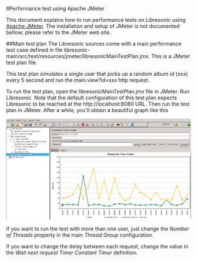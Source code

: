 #Performance test using Apache JMeter

This document explains how to run performance tests on Libresonic using [Apache JMeter](http://jmeter.apache.org/). 
The installation and setup of JMeter is not documented bellow; please refer to the JMeter web site.

##Main test plan
The Libresonic sources come with a main performance test case defined in file libresonic-main/src/test/resources/jmeter/libresonicMainTestPlan.jmx.
This is a JMeter test plan file.

This test plan simulates a single user that picks up a random album id (xxx) every 5 second and run the main.view?id=xxx http request. 

To run the test plan, open the libresonicMainTestPlan.jmx file in JMeter.
Run Libresonic. Note that the default configuration of this test plan expects Libresonic to be reached at the http://localhost:8080 URL.
Then run the test plan in JMeter. 
After a while, you'll obtain a beautiful graph like this

![](jmeter-main-test-plan.png)

If you want to run the test with more than one user, just change the _Number of Threads_ property in the main _Thread Group_ configuration.

If you want to change the delay between each request, change the value in the _Wait next request Timer_ _Constant Timer_ definition. 





